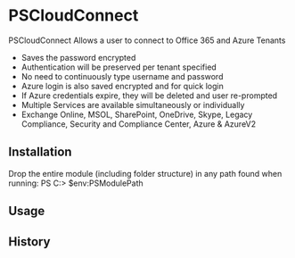 # PSCloudConnect

PSCloudConnect Allows a user to connect to Office 365 and Azure Tenants

* Saves the password encrypted  
* Authentication will be preserved per tenant specified
* No need to continuously type username and password
* Azure login is also saved encrypted and for quick login
* If Azure credentials expire, they will be deleted and user re-prompted
* Multiple Services are available simultaneously or individually
* Exchange Online, MSOL, SharePoint, OneDrive, Skype, Legacy Compliance, Security and Compliance Center, Azure & AzureV2

## Installation

Drop the entire module (including folder structure) in any path found when running: PS C:\> $env:PSModulePath

## Usage


## History

